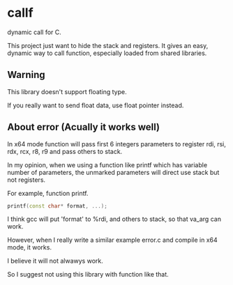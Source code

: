 # callf

dynamic call for C.

This project just want to hide the stack and registers.
It gives an easy, dynamic way to call function, especially loaded from shared libraries.

## Warning

This library doesn't support floating type.

If you really want to send float data, use float pointer instead.

## About error (Acually it works well)

In x64 mode function will pass first 6 integers parameters to register rdi, rsi, rdx, rcx, r8, r9 and pass others to stack.

In my opinion, when we using a function like printf which has variable number of parameters, the unmarked parameters will direct use stack but not registers.

For example, function printf.

```cpp
printf(const char* format, ...);
```

I think gcc will put 'format' to %rdi, and others to stack, so that va_arg can work.

However, when I really write a similar example error.c and compile in x64 mode, it works.

I believe it will not alwawys work.

So I suggest not using this library with function like that.
